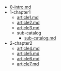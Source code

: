 <!-- catalog -->

- [0-intro.md](folder/0-intro.md)
- 1-chapter1
  - [article1.md](folder/1-chapter1/article1.md)
  - [article2.md](folder/1-chapter1/article2.md)
  - [article3.md](folder/1-chapter1/article3.md)
  - sub-catalog
    - [sub-catalog.md](folder/1-chapter1/sub-catalog/sub-catalog.md)
- 2-chapter2
  - [article4.md](folder/2-chapter2/article4.md)
  - [article5.md](folder/2-chapter2/article5.md)
  - [article6.md](folder/2-chapter2/article6.md)
  - [article7.md](folder/2-chapter2/article7.md)

<!-- catalog -->